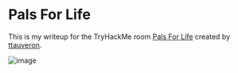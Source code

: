 # Pals For Life

This is my writeup for the TryHackMe room [Pals For Life](https://tryhackme.com/room/palsforlife) created by [ttauveron](https://tryhackme.com/p/ttauveron).

![image](https://user-images.githubusercontent.com/86648102/134854878-900bff84-6396-4adf-a4dc-4bc04a99152c.png)
